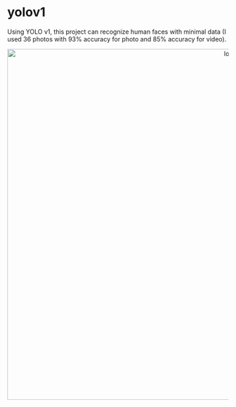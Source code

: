 # yolov1

Using YOLO v1, this project can recognize human faces with minimal data (I used 36 photos with 93% accuracy for photo and 85% accuracy for video). 

<p align="center">
<img src="/trial/readme trial.gif" alt="logo" width="1000" height="800">
